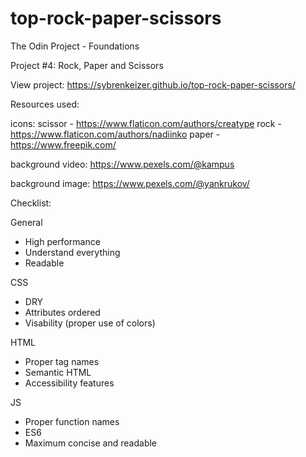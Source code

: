 # top-rock-paper-scissors

The Odin Project - Foundations


Project #4: Rock, Paper and Scissors


View project: https://sybrenkeizer.github.io/top-rock-paper-scissors/


Resources used:

  icons:
    scissor - https://www.flaticon.com/authors/creatype
    rock - https://www.flaticon.com/authors/nadiinko
    paper - https://www.freepik.com/

  background video: https://www.pexels.com/@kampus

  background image: https://www.pexels.com/@yankrukov/


Checklist:

General
- High performance
- Understand everything
- Readable


CSS
- DRY
- Attributes ordered
- Visability (proper use of colors)


HTML
- Proper tag names
- Semantic HTML
- Accessibility features


JS
- Proper function names
- ES6
- Maximum concise and readable
